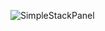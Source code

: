 ![SimpleStackPanel](https://github.com/Kinnara/ModernWpf/blob/master/docs/images/SimpleStackPanel.png)